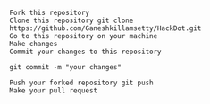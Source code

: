
    Fork this repository
    Clone this repository git clone https://github.com/Ganeshkillamsetty/HackDot.git
    Go to this repository on your machine
    Make changes
    Commit your changes to this repository

    git commit -m "your changes"

    Push your forked repository git push
    Make your pull request
